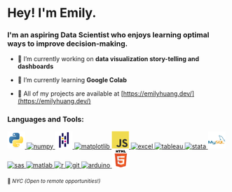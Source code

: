 <h1 align="left">Hey! I'm Emily.</h1>
<h3 align="left">I'm an aspiring Data Scientist who enjoys learning optimal ways to improve decision-making.</h3>

- 🌱 I’m currently working on **data visualization story-telling and dashboards**

- 📌 I’m currently learning **Google Colab**

-  📎   All of my projects are available at [https://emilyhuang.dev/](https://emilyhuang.dev/)

<h3 align="left">Languages and Tools:</h3>
<p align="left"> 
  
  <a href="https://www.python.org" target="_blank" rel="noreferrer"> <img src="https://raw.githubusercontent.com/devicons/devicon/master/icons/python/python-original.svg" alt="python" width="40" height="40"/> </a>
    <a href="https://numpy.org/" target="_blank" rel="noreferrer"> <img src="https://www.vectorlogo.zone/logos/numpy/numpy-icon.svg" alt="numpy" width="40" height="40"/> </a>
    <a href="https://pandas.pydata.org/" target="_blank" rel="noreferrer"> <img src="https://raw.githubusercontent.com/devicons/devicon/2ae2a900d2f041da66e950e4d48052658d850630/icons/pandas/pandas-original.svg" alt="pandas" width="40" height="40"/> </a>
      <a href="https://matplotlib.org/" target="_blank" rel="noreferrer"> <img src="https://upload.wikimedia.org/wikipedia/commons/0/01/Created_with_Matplotlib-logo.svg" alt="matplotlib" width="40" height="40"/> </a>
    <a href="https://developer.mozilla.org/en-US/docs/Web/JavaScript" target="_blank" rel="noreferrer"> <img src="https://raw.githubusercontent.com/devicons/devicon/master/icons/javascript/javascript-original.svg" alt="javascript" width="40" height="40"/> </a>
      <a href="https://www.microsoft.com/en-us/microsoft-365/excel" target="_blank" rel="noreferrer"> <img src="https://github.com/get-icon/geticon/blob/master/icons/microsoft-office-excel.svg" alt="excel" width="40" height="40"/> </a>
    <a href="https://www.tableau.com/" target="_blank" rel="noreferrer"> <img src="https://github.com/get-icon/geticon/blob/master/icons/tableau-icon.svg" alt="tableau" width="40" height="40"/> </a>
    <a href="https://www.stata.com/" target="_blank" rel="noreferrer"> <img src="https://kupatana.com/api/v1/filestorage/image/large/90f3d9a8801413c0eabe311fd77f1b8c.png" alt="stata" width="40" height="40"/> </a>
    <a href="https://www.mysql.com/" target="_blank" rel="noreferrer"> <img src="https://raw.githubusercontent.com/devicons/devicon/master/icons/mysql/mysql-original-wordmark.svg" alt="mysql" width="40" height="40"/> </a> 
    <a href="https://www.sas.com/en_us/home.html" target="_blank" rel="noreferrer"> <img src="https://www.vectorlogo.zone/logos/sas/sas-icon.svg" alt="sas" width="40" height="40"/> </a>
    <a href="https://www.mathworks.com/" target="_blank" rel="noreferrer"> <img src="https://upload.wikimedia.org/wikipedia/commons/2/21/Matlab_Logo.png" alt="matlab" width="40" height="40"/> </a> 
      <a href="https://posit.co/" target="_blank" rel="noreferrer"> <img src="https://www.logo.wine/a/logo/R_(programming_language)/R_(programming_language)-Logo.wine.svg" alt="r" width="40" height="40"/> </a>
    <a href="https://git-scm.com/" target="_blank" rel="noreferrer"> <img src="https://www.vectorlogo.zone/logos/git-scm/git-scm-icon.svg" alt="git" width="40" height="40"/> </a> 
  <a href="https://www.arduino.cc/" target="_blank" rel="noreferrer"> <img src="https://cdn.worldvectorlogo.com/logos/arduino-1.svg" alt="arduino" width="40" height="40"/> </a> 
  <a href="https://www.w3.org/html/" target="_blank" rel="noreferrer"> <img src="https://raw.githubusercontent.com/devicons/devicon/master/icons/html5/html5-original-wordmark.svg" alt="html5" width="40" height="40"/> </a> 

  
  
  

  <sub> 📍 *NYC (Open to remote opportunities!)* </sub>

</p>
